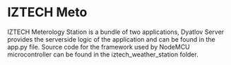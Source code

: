 # IZTECH Meto
IZTECH Meterology Station is a bundle of two applications, Dyatlov Server provides the serverside logic of the
application and can be found in the app.py file. Source code for the framework used by NodeMCU microcontroller can
be found in the iztech_weather_station folder.
